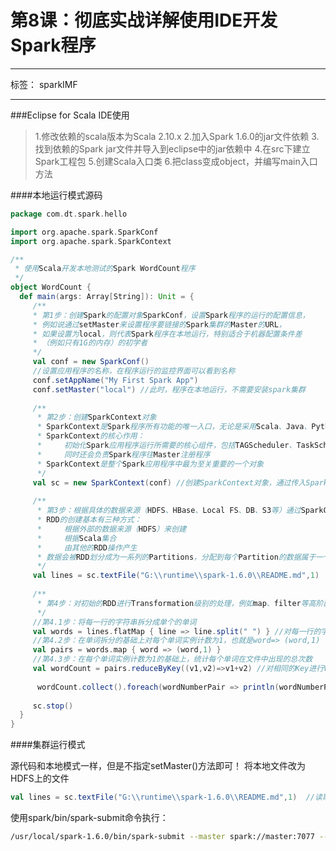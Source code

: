 # 第8课：彻底实战详解使用IDE开发Spark程序

---
标签： sparkIMF

---

###Eclipse for Scala IDE使用
> 1.修改依赖的scala版本为Scala 2.10.x
> 2.加入Spark 1.6.0的jar文件依赖
> 3.找到依赖的Spark jar文件并导入到eclipse中的jar依赖中
> 4.在src下建立Spark工程包
> 5.创建Scala入口类
> 6.把class变成object，并编写main入口方法

####本地运行模式源码
```scala
package com.dt.spark.hello

import org.apache.spark.SparkConf
import org.apache.spark.SparkContext

/** 
 * 使用Scala开发本地测试的Spark WordCount程序
 */
object WordCount {
  def main(args: Array[String]): Unit = {
     /**
     * 第1步：创建Spark的配置对象SparkConf，设置Spark程序的运行的配置信息，
     * 例如说通过setMaster来设置程序要链接的Spark集群的Master的URL，
     * 如果设置为local，则代表Spark程序在本地运行，特别适合于机器配置条件差
     * （例如只有1G的内存）的初学者
     */
     val conf = new SparkConf()
     //设置应用程序的名称，在程序运行的监控界面可以看到名称
     conf.setAppName("My First Spark App")
     conf.setMaster("local") //此时，程序在本地运行，不需要安装spark集群
     
     /**
      * 第2步：创建SparkContext对象
      * SparkContext是Spark程序所有功能的唯一入口，无论是采用Scala、Java、Python、R等都必须有一个SparkContext的实例
      * SparkContext的核心作用：
      * 	初始化Spark应用程序运行所需要的核心组件，包括TAGScheduler、TaskScheduler、SchedulerBackend
      * 	同时还会负责Spark程序往Master注册程序
      * SparkContext是整个Spark应用程序中最为至关重要的一个对象
      */
     val sc = new SparkContext(conf) //创建SparkContext对象，通过传入SparkConf实例来定制Spark运行的具体参数和配置信息
     
     /**
      * 第3步：根据具体的数据来源（HDFS、HBase、Local FS、DB、S3等）通过SparkContext来创建RDD
      * RDD的创建基本有三种方式：
      * 	根据外部的数据来源（HDFS）来创建
      * 	根据Scala集合
      * 	由其他的RDD操作产生
      * 数据会被RDD划分成为一系列的Partitions，分配到每个Partition的数据属于一个Task处理范畴
      */
     val lines = sc.textFile("G:\\runtime\\spark-1.6.0\\README.md",1)  //读取本地文件，并设置为1个Partition
     
     /**
      * 第4步：对初始的RDD进行Transformation级别的处理，例如map、filter等高阶函数等的编程，来进行具体的数据计算
      */
     //第4.1步：将每一行的字符串拆分成单个的单词
     val words = lines.flatMap { line => line.split(" ") } //对每一行的字符串进行单词的拆分，并把所有行的拆分结果通过flat合并成一个大的单词集合
     //第4.2步：在单词拆分的基础上对每个单词实例计数为1，也就是word=> (word,1)
     val pairs = words.map { word => (word,1) }
     //第4.3步：在每个单词实例计数为1的基础上，统计每个单词在文件中出现的总次数
     val wordCount = pairs.reduceByKey((v1,v2)=>v1+v2) //对相同的Key进行Value的累加（包括Local和Reducer级别同时Reduce）
     
      wordCount.collect().foreach(wordNumberPair => println(wordNumberPair._1+" : "+wordNumberPair._2) )
     
     sc.stop()
  }
}
```

####集群运行模式

源代码和本地模式一样，但是不指定setMaster()方法即可！
将本地文件改为HDFS上的文件
```scala
val lines = sc.textFile("G:\\runtime\\spark-1.6.0\\README.md",1)  //读取HDFS，并设置为1个Partition
```

使用spark/bin/spark-submit命令执行：

```sh
/usr/local/spark-1.6.0/bin/spark-submit --master spark://master:7077 --class com.dt.spark.hello.WordCountCluster wordCount.jar
```


